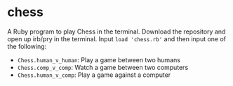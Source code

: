 # chess

A Ruby program to play Chess in the terminal. Download the repository and open up irb/pry
in the terminal. Input `load 'chess.rb'` and then input one of the following:

* `Chess.human_v_human`: Play a game between two humans
* `Chess.comp_v_comp`: Watch a game between two computers
* `Chess.human_v_comp`: Play a game against a computer
